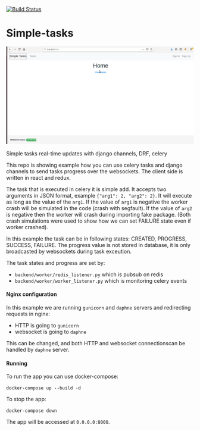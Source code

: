 [![Build Status](https://travis-ci.org/pplonski/simple-tasks.svg?branch=master)](https://travis-ci.org/pplonski/simple-tasks)

# Simple-tasks

![Example](example.gif)

Simple tasks real-time updates with django channels, DRF, celery

This repo is showing example how you can use celery tasks and django channels to send tasks progress over the websockets. The client side is written in react and redux.

The task that is executed in celery it is simple add. It accepts two arguments in JSON format, example `{"arg1": 2, "arg2": 2}`. It will execute as long as the value of the `arg1`. If the value of `arg1` is negative the worker crash will be simulated in the code (crash with segfault). If the value of `arg2` is negative then the worker will crash during importing fake package. (Both crash simulations were used to show how we can set FAILURE state even if worker crashed).

In this example the task can be in following states: CREATED, PROGRESS, SUCCESS, FAILURE. The progress value is not stored in database, it is only broadcasted by websockets during task exceution.

The task states and progress are set by:
 - `backend/worker/redis_listener.py` which is pubsub on redis
 - `backend/worker/worker_listener.py` which is monitoring celery events

#### Nginx configuration

In this example we are running `gunicorn` and `daphne` servers and redirecting requests in nginx:
 - HTTP is going to `gunicorn`
 - websocket is going to `daphne`

This can be changed, and both HTTP and websocket connectionscan be handled by `daphne` server.

#### Running

To run the app you can use docker-compose:

```
docker-compose up --build -d
```

To stop the app:

```
docker-compose down
```

The app will be accessed at `0.0.0.0:8000`.

